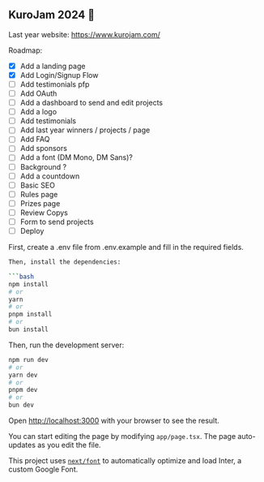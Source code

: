 
## KuroJam 2024 🚀 

Last year website: https://www.kurojam.com/

Roadmap: 
- [x] Add a landing page
- [x] Add Login/Signup Flow
- [ ] Add testimonials pfp
- [ ] Add OAuth
- [ ] Add a dashboard to send and edit projects
- [ ] Add a logo
- [ ] Add testimonials
- [ ] Add last year winners / projects / page
- [ ] Add FAQ
- [ ] Add sponsors
- [ ] Add a font (DM Mono, DM Sans)?
- [ ] Background ?
- [ ] Add a countdown
- [ ] Basic SEO
- [ ] Rules page
- [ ] Prizes page
- [ ] Review Copys
- [ ] Form to send projects
- [ ] Deploy

First, create a .env file from .env.example and fill in the required fields.

```bash
Then, install the dependencies:

```bash
npm install
# or
yarn
# or
pnpm install
# or
bun install
```

Then, run the development server:

```bash
npm run dev
# or
yarn dev
# or
pnpm dev
# or
bun dev
```

Open [http://localhost:3000](http://localhost:3000) with your browser to see the result.

You can start editing the page by modifying `app/page.tsx`. The page auto-updates as you edit the file.

This project uses [`next/font`](https://nextjs.org/docs/basic-features/font-optimization) to automatically optimize and load Inter, a custom Google Font.
